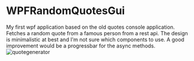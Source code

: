 # WPFRandomQuotesGui
My first wpf application based on the old quotes console application. Fetches a random quote from a famous person from a rest api. The design is minimalistic at best and I'm not sure which components to use. A good improvement would be a progressbar for the async methods. 
![quotegenerator](https://github.com/gogosimba/WPFRandomQuotesGui/assets/111742024/30c6ec96-3340-405e-b6db-6b4854453784)
